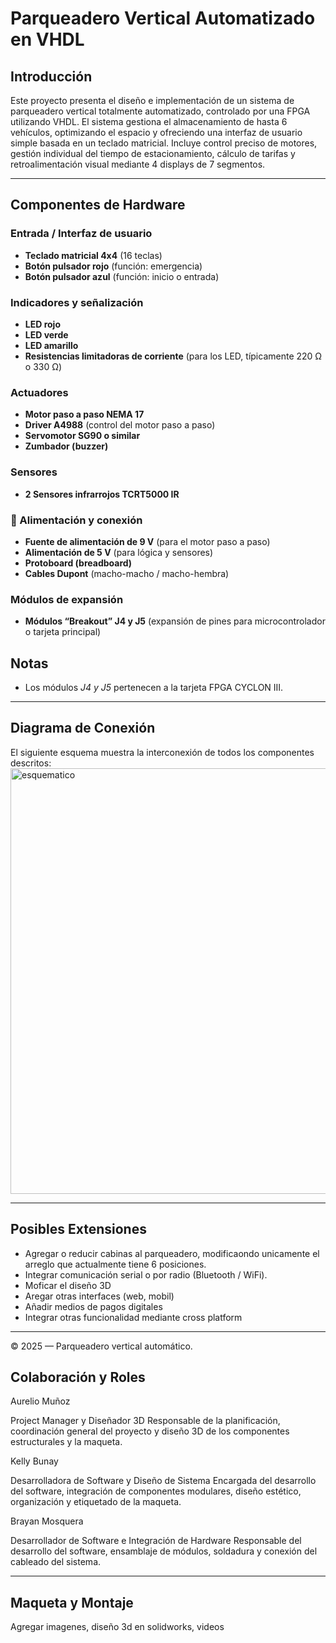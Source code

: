 # Parqueadero Vertical Automatizado en VHDL

## Introducción

Este proyecto presenta el diseño e implementación de un sistema de parqueadero vertical totalmente automatizado, controlado por una FPGA utilizando VHDL. El sistema gestiona el almacenamiento de hasta 6 vehículos, optimizando el espacio y ofreciendo una interfaz de usuario simple basada en un teclado matricial. Incluye control preciso de motores, gestión individual del tiempo de estacionamiento, cálculo de tarifas y retroalimentación visual mediante 4 displays de 7 segmentos.

***


## Componentes de Hardware

### Entrada / Interfaz de usuario
- **Teclado matricial 4x4** (16 teclas)
- **Botón pulsador rojo** (función: emergencia)
- **Botón pulsador azul** (función: inicio o entrada)

### Indicadores y señalización
- **LED rojo**
- **LED verde**
- **LED amarillo**
- **Resistencias limitadoras de corriente** (para los LED, típicamente 220 Ω o 330 Ω)

### Actuadores
- **Motor paso a paso NEMA 17**
- **Driver A4988** (control del motor paso a paso)
- **Servomotor SG90 o similar**
- **Zumbador (buzzer)**

### Sensores
- **2 Sensores infrarrojos TCRT5000 IR**

### 🔌 Alimentación y conexión
- **Fuente de alimentación de 9 V** (para el motor paso a paso)
- **Alimentación de 5 V** (para lógica y sensores)
- **Protoboard (breadboard)**
- **Cables Dupont** (macho-macho / macho-hembra)

### Módulos de expansión
- **Módulos “Breakout” J4 y J5** (expansión de pines para microcontrolador o tarjeta principal)

## Notas
- Los módulos *J4 y J5* pertenecen a la tarjeta FPGA CYCLON III.
---

## Diagrama de Conexión
El siguiente esquema muestra la interconexión de todos los componentes descritos:
<img width="1115" height="681" alt="esquematico" src="https://github.com/user-attachments/assets/19831baa-e15b-4f01-ad3f-60c580e77eb1" />

---

## Posibles Extensiones
- Agregar o reducir cabinas al parqueadero, modificaondo unicamente el arreglo que actualmente tiene 6 posiciones.
- Integrar comunicación serial o por radio (Bluetooth / WiFi).
- Moficar el diseño 3D
- Aregar otras interfaces (web, mobil)
- Añadir medios de pagos digitales
- Integrar otras funcionalidad mediante cross platform

---

© 2025 — Parqueadero vertical automático.


## Colaboración y Roles 

Aurelio Muñoz

Project Manager y Diseñador 3D
Responsable de la planificación, coordinación general del proyecto y diseño 3D de los componentes estructurales y la maqueta.


Kelly Bunay

Desarrolladora de Software y Diseño de Sistema
Encargada del desarrollo del software, integración de componentes modulares, diseño estético, organización y etiquetado de la maqueta.


Brayan Mosquera

Desarrollador de Software e Integración de Hardware
Responsable del desarrollo del software, ensamblaje de módulos, soldadura y conexión del cableado del sistema.
***

## Maqueta y Montaje 

Agregar imagenes, diseño 3d en solidworks, videos
